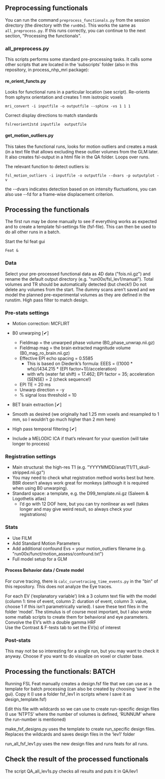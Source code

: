 Preprocessing functionals
-------------------------

You can run the command `preprocess_functionals.py` from the session directory (the directory with the `run00x`). This works the same as `all_preprocess.py`. If this runs correctly, you can continue to the next section, "Processing the functionals".

### all_preprocess.py
This scripts performs some standard pre-processing tasks. It calls some other scripts that are located in the ‘subscripts’ folder (also in this repository, in process_nhp_mri package):

#### re_orient_functs.py
	
Looks for functional runs in a particular location (see script).
Re-orients from sphynx orientation and creates 1 mm isotropic voxels

    mri_convert -i inputfile -o outputfile --sphinx -vs 1 1 1

Correct display directions to match standards

    fslreorient2std inputfile  outputfile
    
#### get_motion_outliers.py
	
This takes the functional runs, looks for motion outliers and creates a mask (in a text file that allows excluding these outlier volumes from the GLM later.
It also creates fsl-output in a html file in the QA folder.
Loops over runs.

The relevant function to detect outliers is:
 
    fsl_motion_outliers -i inputfile -o outputfile --dvars -p outputplot -v

the --dvars indicates detection based on on intensity fluctuations, you can also use --fd for a frame-wise displacement criterion.


Processing the functionals
--------------------------

The first run may be done manually to see if everything works as expected and to create a template fsl-settings file (fsf-file). This can then be used to do all other runs in a batch.

Start the fsl feat gui

    Feat &

### Data

Select your pre-processed functional data as 4D data ("fois.nii.gz") and rename the default output directory (e.g. "run00x/fsl_lev1/manual").
Total volumes and TR should be automatically detected (but check!)
Do not delete any volumes from the start. The dummy scans aren’t saved and we model the planned pre-experimental volumes as they are defined in the runstim.
High pass filter to match design.

### Pre-stats settings

* Motion correction: MCFLIRT
* B0 unwarping [✔]
  * Fieldmap = the unwarped phase volume (B0_phase_unwrap.nii.gz)
  * Fieldmap mag = the brain extracted magnitude volume (B0_mag_ro_brain.nii.gz)
  * Effective EPI echo spacing = 0.5585 
    * This is based on Diederik’s formula: EEES =  ((1000 * wfs)/(434.215 * (EPI factor+1))/acceleration)
    * with wfs (water fat shift) = 17.462; EPI factor = 35; acceleration (SENSE) = 2 (check sequence!)
  * EPI TE = 20 ms
  * Unwarp direction = -y
  * % signal loss threshold = 10
  
* BET brain extraction [✔]
* Smooth as desired (we originally had 1.25 mm voxels and resampled to 1 mm, so I wouldn’t go much higher than 2 mm here)
* High pass temporal filtering [✔]
* Include a MELODIC ICA if that’s relevant for your question (will take longer to process)

### Registration settings ###

* Main structural: the high-res T1 (e.g. "YYYYMMDD/anat/T1/T1_skull-stripped.nii.gz")
* You may need to check what registration method works best but here. BBR doesn’t always work great for monkeys (although it is required when using B0 unwarping).
* Standard space: a template, e.g. the D99_template.nii.gz (Saleem & Logothetis atlas)
  * I’d go with 12 DOF here, but you can try nonlinear as well (takes longer and may give weird result, so always check your registrations)

### Stats

* Use FILM
* Add Standard Motion Parameters
* Add additional confound Evs = your motion_outliers filename (e.g. "run00x/funct/motion_assess/confound.txt")
* Full model setup for a GLM

#### Process Behavior data / Create model

For curve tracing, there is `calc_curvetracing_time_events.py` in the "bin" of this repository. This does not analyze the Eye traces.

For each EV (‘explanatory variable’) link a 3 column text file with the model (column 1: time of event, column 2: duration of event, column 3: value, choose 1 if this isn’t parametrically varied).
I save these text files in the folder ‘model’. The stimulus is of course most important, but I also wrote some matlab scripts to create them for behavioral and eye parameters.
Convolve the EV’s with a double gamma HRF			
Use the Contrast & F-tests tab to set the EV(s) of interest

### Post-stats
This may not be so interesting for a single run, but you may want to check it anyway.
Choose if you want to do visualize on voxel or cluster base.


Processing the functionals: BATCH
---------------------------------

Running FSL Feat manually creates a design.fsf file that we can use as a template for batch processing (can also be created by choosing ‘save’ in the gui). Copy it (I use a folder fsf_lev1 in scripts where I save it as design_template.fsf)

Edit this file with wildcards so we can use to create run-specific design files (I use ‘NTPTS’ where the number of volumes is defined, ‘RUNNUM’ where the run-number is mentioned)

make_fsf_designs.py
uses the template to create run_specific design files. Replaces the wildcards and saves design files in the ‘lev1’ folder

run_all_fsf_lev1.py
uses the new design files and runs feats for all runs.


Check the result of the processed functionals
---------------------------------------------

The script QA_all_lev1s.py checks all results and puts it in QA/lev1
